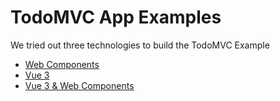 # TodoMVC App Examples

We tried out three technologies to build the TodoMVC Example

* [Web Components](./examples/WebComponents/readme.md)
* [Vue 3](./examples/Vue/readme.md)
* [Vue 3 & Web Components](./examples/VueWebComponents/readme.md)